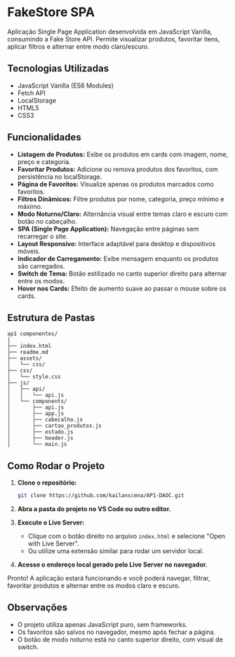 # FakeStore SPA

Aplicação Single Page Application desenvolvida em JavaScript Vanilla, consumindo a Fake Store API. Permite visualizar produtos, favoritar itens, aplicar filtros e alternar entre modo claro/escuro.

## Tecnologias Utilizadas

- JavaScript Vanilla (ES6 Modules)
- Fetch API
- LocalStorage
- HTML5
- CSS3

## Funcionalidades

- **Listagem de Produtos:** Exibe os produtos em cards com imagem, nome, preço e categoria.
- **Favoritar Produtos:** Adicione ou remova produtos dos favoritos, com persistência no localStorage.
- **Página de Favoritos:** Visualize apenas os produtos marcados como favoritos.
- **Filtros Dinâmicos:** Filtre produtos por nome, categoria, preço mínimo e máximo.
- **Modo Noturno/Claro:** Alternância visual entre temas claro e escuro com botão no cabeçalho.
- **SPA (Single Page Application):** Navegação entre páginas sem recarregar o site.
- **Layout Responsivo:** Interface adaptável para desktop e dispositivos móveis.
- **Indicador de Carregamento:** Exibe mensagem enquanto os produtos são carregados.
- **Switch de Tema:** Botão estilizado no canto superior direito para alternar entre os modos.
- **Hover nos Cards:** Efeito de aumento suave ao passar o mouse sobre os cards.

## Estrutura de Pastas

```
ap1 componentes/
│
├── index.html
├── readme.md
├── assets/
│   └── css/
├── css/
│   └── style.css
├── js/
│   ├── api/
│   │   └── api.js
│   └── components/
│       ├── api.js
│       ├── app.js
│       ├── cabecalho.js
│       ├── cartao_produtos.js
│       ├── estado.js
│       ├── header.js
│       └── main.js
```

## Como Rodar o Projeto

1. **Clone o repositório:**
   ```bash
   git clone https://github.com/kailanscena/AP1-DAOC.git
   ```

2. **Abra a pasta do projeto no VS Code ou outro editor.**

3. **Execute o Live Server:**
   - Clique com o botão direito no arquivo `index.html` e selecione "Open with Live Server".
   - Ou utilize uma extensão similar para rodar um servidor local.

4. **Acesse o endereço local gerado pelo Live Server no navegador.**

Pronto! A aplicação estará funcionando e você poderá navegar, filtrar, favoritar produtos e alternar entre os modos claro e escuro.

## Observações

- O projeto utiliza apenas JavaScript puro, sem frameworks.
- Os favoritos são salvos no navegador, mesmo após fechar a página.
- O botão de modo noturno está no canto superior direito, com visual de switch.
